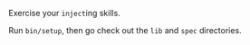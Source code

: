 Exercise your `inject`ing skills.

Run `bin/setup`, then go check out the `lib` and `spec` directories.
